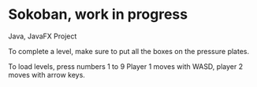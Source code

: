 # Sokoban, work in progress
Java, JavaFX Project

To complete a level, make sure to put all the boxes on the pressure plates.

To load levels, press numbers 1 to 9
Player 1 moves with WASD, player 2 moves with arrow keys.
